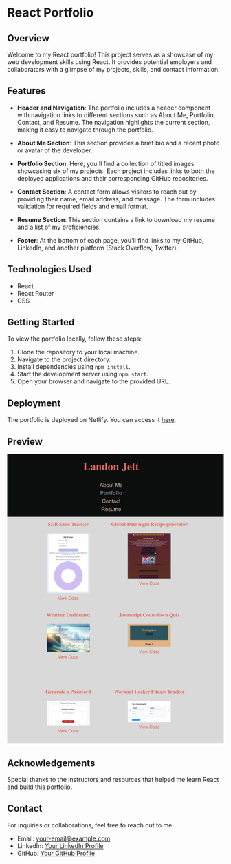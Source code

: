 # React Portfolio

## Overview

Welcome to my React portfolio! This project serves as a showcase of my web development skills using React. It provides potential employers and collaborators with a glimpse of my projects, skills, and contact information.

## Features

- **Header and Navigation**: The portfolio includes a header component with navigation links to different sections such as About Me, Portfolio, Contact, and Resume. The navigation highlights the current section, making it easy to navigate through the portfolio.

- **About Me Section**: This section provides a brief bio and a recent photo or avatar of the developer.

- **Portfolio Section**: Here, you'll find a collection of titled images showcasing six of my projects. Each project includes links to both the deployed applications and their corresponding GitHub repositories.

- **Contact Section**: A contact form allows visitors to reach out by providing their name, email address, and message. The form includes validation for required fields and email format.

- **Resume Section**: This section contains a link to download my resume and a list of my proficiencies.

- **Footer**: At the bottom of each page, you'll find links to my GitHub, LinkedIn, and another platform (Stack Overflow, Twitter).

## Technologies Used

- React
- React Router
- CSS

## Getting Started

To view the portfolio locally, follow these steps:

1. Clone the repository to your local machine.
2. Navigate to the project directory.
3. Install dependencies using `npm install`.
4. Start the development server using `npm start`.
5. Open your browser and navigate to the provided URL.

## Deployment

The portfolio is deployed on Netlify. You can access it [here](#).

## Preview

![React Portfolio Preview](./public/images/projects/app.png)

## Acknowledgements

Special thanks to the instructors and resources that helped me learn React and build this portfolio.

## Contact

For inquiries or collaborations, feel free to reach out to me:

- Email: [your-email@example.com](mailto:your-email@example.com)
- LinkedIn: [Your LinkedIn Profile](https://www.linkedin.com/in/your-linkedin-profile)
- GitHub: [Your GitHub Profile](https://github.com/your-github-profile)
